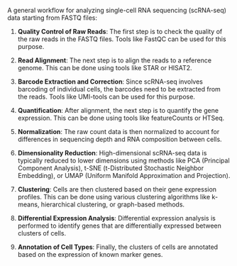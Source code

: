 A general workflow for analyzing single-cell RNA sequencing (scRNA-seq) data starting from FASTQ files:

1. **Quality Control of Raw Reads**: The first step is to check the quality of the raw reads in the FASTQ files. Tools like FastQC can be used for this purpose.

2. **Read Alignment**: The next step is to align the reads to a reference genome. This can be done using tools like STAR or HISAT2.

3. **Barcode Extraction and Correction**: Since scRNA-seq involves barcoding of individual cells, the barcodes need to be extracted from the reads. Tools like UMI-tools can be used for this purpose.

4. **Quantification**: After alignment, the next step is to quantify the gene expression. This can be done using tools like featureCounts or HTSeq.

5. **Normalization**: The raw count data is then normalized to account for differences in sequencing depth and RNA composition between cells.

6. **Dimensionality Reduction**: High-dimensional scRNA-seq data is typically reduced to lower dimensions using methods like PCA (Principal Component Analysis), t-SNE (t-Distributed Stochastic Neighbor Embedding), or UMAP (Uniform Manifold Approximation and Projection).

7. **Clustering**: Cells are then clustered based on their gene expression profiles. This can be done using various clustering algorithms like k-means, hierarchical clustering, or graph-based methods.

8. **Differential Expression Analysis**: Differential expression analysis is performed to identify genes that are differentially expressed between clusters of cells.

9. **Annotation of Cell Types**: Finally, the clusters of cells are annotated based on the expression of known marker genes.
